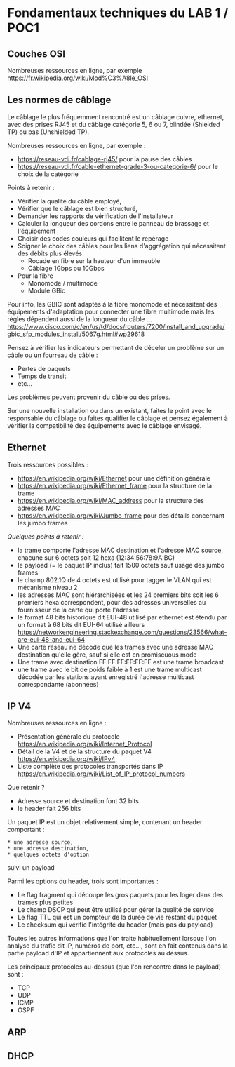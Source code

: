 # Fondamentaux techniques du LAB 1 / POC1

## Couches OSI

Nombreuses ressources en ligne, par exemple <https://fr.wikipedia.org/wiki/Mod%C3%A8le_OSI>

## Les normes de câblage

Le câblage le plus fréquemment rencontré est un câblage cuivre, ethernet, avec des prises RJ45 et du câblage catégorie 5, 6 ou 7, blindée (Shielded TP) ou pas (Unshielded TP).

Nombreuses ressources en ligne, par exemple : 

- <https://reseau-vdi.fr/cablage-rj45/> pour la pause des câbles
- <https://reseau-vdi.fr/cable-ethernet-grade-3-ou-categorie-6/> pour le choix de la catégorie

Points à retenir :

- Vérifier la qualité du câble employé, 
- Vérifier que le câblage est bien structuré, 
- Demander les rapports de vérification de l'installateur
- Calculer la longueur des cordons entre le panneau de brassage et l'équipement
- Choisir des codes couleurs qui facilitent le repérage
- Soigner le choix des câbles pour les liens d'aggrégation qui nécessitent des débits plus élevés
  - Rocade en fibre sur la hauteur d'un immeuble
  - Câblage 1Gbps ou 10Gbps
- Pour la fibre
  - Monomode / multimode
  - Module GBic

Pour info, les GBIC sont adaptés à la fibre monomode et nécessitent des équipements d'adaptation pour connecter une fibre multimode mais les règles dépendent aussi de la longueur du câble ... <https://www.cisco.com/c/en/us/td/docs/routers/7200/install_and_upgrade/gbic_sfp_modules_install/5067g.html#wp29618>

Pensez à vérifier les indicateurs permettant de déceler un problème sur un câble ou un fourreau de câble :

- Pertes de paquets
- Temps de transit
- etc...

Les problèmes peuvent provenir du câble ou des prises.

Sur une nouvelle installation ou dans un existant, faites le point avec le responsable du câblage ou faites qualifier le câblage et pensez également à vérifier la compatibilité des équipements avec le câblage envisagé.

## Ethernet

Trois ressources possibles : 

- <https://en.wikipedia.org/wiki/Ethernet> pour une définition générale
- <https://en.wikipedia.org/wiki/Ethernet_frame> pour la structure de la trame
- <https://en.wikipedia.org/wiki/MAC_address> pour la structure des adresses MAC
- <https://en.wikipedia.org/wiki/Jumbo_frame> pour des détails concernant les jumbo frames

*Quelques points à retenir :*

- la trame comporte l'adresse MAC destination et l'adresse MAC source, chacune sur 6 octets soit 12 hexa (12:34:56:78:9A:BC) 
- le payload (= le paquet IP inclus) fait 1500 octets sauf usage des jumbo frames
- le champ 802.1Q de 4 octets est utilisé pour tagger le VLAN qui est mécanisme niveau 2
- les adresses MAC sont hiérarchisées et les 24 premiers  bits soit les 6 premiers hexa correspondent, pour des adresses universelles au fournisseur de la carte qui porte l'adresse
- le format 48 bits historique dit EUI-48 utilisé par ethernet est étendu par un format à 68 bits dit EUI-64 utilisé ailleurs <https://networkengineering.stackexchange.com/questions/23566/what-are-eui-48-and-eui-64>
- Une carte réseau ne décode que les trames avec une adresse MAC destination qu'elle gère, sauf si elle est en promiscuous mode
- Une trame avec destination FF:FF:FF:FF:FF:FF est une trame broadcast
- une trame avec le bit de poids faible à 1 est une trame multicast décodée par les stations ayant enregistré l'adresse multicast correspondante (abonnées)

## IP V4

Nombreuses ressources en ligne : 

- Présentation générale du protocole <https://en.wikipedia.org/wiki/Internet_Protocol>
- Détail de la V4 et de la structure du paquet V4 <https://en.wikipedia.org/wiki/IPv4>
- Liste complète des protocoles transportés dans IP <https://en.wikipedia.org/wiki/List_of_IP_protocol_numbers>

Que retenir ?

- Adresse source et destination font 32 bits
- le header fait 256 bits 

Un paquet IP est un objet relativement simple, contenant un header comportant :

    * une adresse source, 
    * une adresse destination, 
    * quelques octets d'option

suivi un payload

Parmi les options du header, trois sont importantes :

- Le flag fragment qui découpe les gros paquets pour les loger dans des trames plus petites
- Le champ DSCP qui peut être utilisé pour gérer la qualité de service
- Le flag TTL qui est un compteur de la durée de vie restant du paquet
- Le checksum qui vérifie l'intégrité du header (mais pas du payload)

Toutes les autres informations que l'on traite habituellement lorsque l'on analyse du trafic dit IP, numéros de port, etc..., sont en fait contenus dans la partie payload d'IP et appartiennent aux protocoles au dessus.

Les principaux protocoles au-dessus (que l'on rencontre dans le payload) sont :

- TCP
- UDP
- ICMP
- OSPF

## ARP



## DHCP








